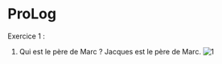 # ProLog

Exercice 1 :

1. Qui est le père de Marc ? Jacques est le père de Marc.
![1](https://github.com/user-attachments/assets/bc8899b4-6242-45bb-83bc-ed6bec8e1038)


